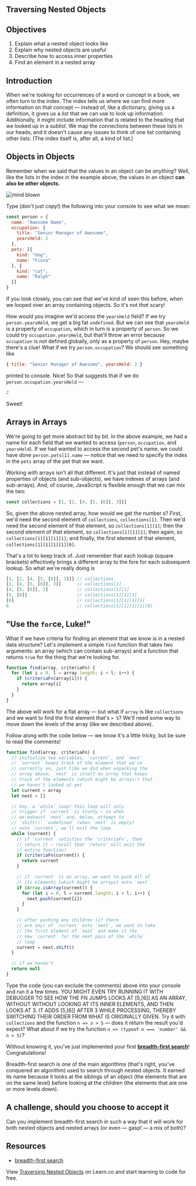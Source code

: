 Traversing Nested Objects
---

## Objectives

1. Explain what a nested object looks like
2. Explain why nested objects are useful
3. Describe how to access inner properties
4. Find an element in a nested array

## Introduction

When we're looking for occurrences of a word or concept in a book, we often turn to the index. The index tells us where we can find more information on that concept — instead of, like a dictionary, giving us a definition, it gives us a _list_ that we can use to look up information. Additionally, it might include information that is related to the heading that we looked up in a _sublist_. We map the connections between these lists in our heads, and it doesn't cause any issues to think of one list containing other lists. (The index itself is, after all, a kind of list.)

## Objects in Objects

Remember when we said that the values in an object can be _anything_? Well, like the lists in the index in the example above, the values in an object **can also be other objects**.

![mind blown](http://i.giphy.com/5aLrlDiJPMPFS.gif)

Type (don't just copy!) the following into your console to see what we mean:

``` javascript
const person = {
  name: "Awesome Name",
  occupation: {
    title: "Senior Manager of Awesome",
    yearsHeld: 2
  },
  pets: [{
    kind: "dog",
    name: "Fiona"
  }, {
    kind: "cat",
    name: "Ralph"
  }]
}
```

If you look closely, you can see that we've kind of seen this before, when we looped over an array containing objects. So it's not _that_ scary!

How would you imagine we'd access the `yearsHeld` field? If we try `person.yearsHeld`, we get a big fat `undefined`. But we can see that `yearsHeld` is a property of `occupation`, which in turn is a property of `person`. So we could try `occupation.yearsHeld`, but that'll throw an error because `occupation` is not defined globally, only as a property of `person`. Hey, maybe there's a clue! What if we try `person.occupation`? We should see something like

``` javascript
{ title: "Senior Manager of Awesome", yearsHeld: 2 }
```

printed to console. Nice! So that suggests that if we do `person.occupation.yearsHeld` —

``` javascript
2
```

Sweet!

## Arrays in Arrays

We're going to get more abstract bit by bit. In the above example, we had a name for each field that we wanted to access (`person`, `occupation`, and `yearsHeld`). If we had wanted to access the second pet's name, we could have done `person.pets[1].name` — notice that we need to specify the index in the `pets` array of the pet that we want.

Working with arrays isn't all that different. It's just that instead of named properties of objects (and sub-objects), we have indexes of arrays (and sub-arrays). And, of course, JavaScript is flexible enough that we can mix the two:

``` javascript
const collections = [1, [2, [4, [5, [6]], 3]]]
```

So, given the above nested array, how would we get the number `6`? First, we'd need the second element of `collections`, `collections[1]`. Then we'd need the second element of that element, so `collections[1][1]`; then the second element of _that_ element, so `collections[1][1][1]`; then again, so `collections[1][1][1][1]`; and finally, the first element of that element, `collections[1][1][1][1][0]`.

That's a lot to keep track of. Just remember that each lookup (square brackets) effectively brings a different array to the fore for each subsequent lookup. So what we're really doing is

``` javascript
[1, [2, [4, [5, [6]], 3]]] // collections
[2, [4, [5, [6]], 3]]      // collections[1]
[4, [5, [6]], 3]           // collections[1][1]
[5, [6]]                   // collections[1][1][1]
[6]                        // collections[1][1][1][1]
6                          // collections[1][1][1][1][0]
```

## "Use the `for`ce, Luke!"

What if we have criteria for finding an element that we know is in a nested data structure? Let's implement a simple `find` function that takes two arguments: an array (which can contain sub-arrays) and a function that returns `true` for the thing that we're looking for.

``` javascript
function find(array, criteriaFn) {
  for (let i = 0, l = array.length; i < l; i++) {
    if (criteriaFn(array[i])) {
      return array[i]
    }
  }
}
```

The above will work for a flat array — but what if `array` is like `collections` and we want to find the first element that's `> 5`? We'll need some way to move down the levels of the array (like we described above).

Follow along with the code below — we know it's a little tricky, but be sure to read the comments!

``` javascript
function find(array, criteriaFn) {
  // initialize two variables, `current`, and `next`
  // `current` keeps track of the element that we're
  // currently on, just like we did when unpacking the
  // array above; `next` is itself an array that keeps
  // track of the elements (which might be arrays!) that
  // we haven't looked at yet
  let current = array
  let next = []

  // hey, a `while` loop! this loop will only
  // trigger if `current` is truthy — so when
  // we exhaust `next` and, below, attempt to
  // `shift()` `undefined` (when `next` is empty)
  // onto `current`, we'll exit the loop
  while (current) {
    // if `current` satisfies the `criteriaFn`, then
    // return it — recall that `return` will exit the
    // entire function!
    if (criteriaFn(current)) {
      return current
    }

    // if `current` is an array, we want to push all of
    // its elements (which might be arrays) onto `next`
    if (Array.isArray(current)) {
      for (let i = 0, l = current.length; i < l; i++) {
        next.push(current[i])
      }
    }

    // after pushing any children (if there
    // are any) of `current` onto `next`, we want to take
    // the first element of `next` and make it the
    // new `current` for the next pass of the `while`
    // loop
    current = next.shift()
  }

  // if we haven't
  return null
}
```

Type the code (you can exclude the comments) above into your console and run it a few times. YOU MIGHT EVEN TRY RUNNING IT WITH DEBUGGER TO SEE HOW THE FN JUMPS LOOKS AT [5,[6]] AS AN ARRAY, WITHOUT WITHOUT LOOKING AT ITS INNER ELEMENTS, AND THEN LOOKS AT 3.  IT ADDS [5,[6]] AFTER 3 WHILE PROCESSING, THEREBY SWITCHING THEIR ORDER FROM WHAT IS ORIGINALLY GIVEN.  Try it with `collections` and the function `n => n > 5` — does it return the result you'd expect? What about if we try the function `n => (typeof n === 'number' && n > 5)`?

Without knowing it, you've just implemented your first **[breadth-first search](https://en.wikipedia.org/wiki/Breadth-first_search)**! Congratulations!

Breadth-first search is one of the main algorithms (that's right, you've conquered an algorithm) used to search through nested objects. It earned its name because it looks at the siblings of an object (the elements that are on the same level) before looking at the children (the elements that are one or more levels down).

## A challenge, should you choose to accept it

Can you implement breadth-first search in such a way that it will work for both nested objects and nested arrays (or even — gasp! — a mix of both)?

## Resources

- [breadth-first search](https://en.wikipedia.org/wiki/Breadth-first_search)

<p class='util--hide'>View <a href='https://learn.co/lessons/traversing-nested-objects'>Traversing Nested Objects</a> on Learn.co and start learning to code for free.</p>
